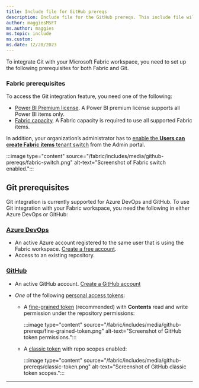 ```yaml
---
title: Include file for GitHub prereqs
description: Include file for the GitHub prereqs. This include file will be referenced in this repo and also in an article in the Power BI repo.
author: maggiesMSFT
ms.author: maggies
ms.topic: include
ms.custom: 
ms.date: 12/20/2023
---
```


To integrate Git with your Microsoft Fabric workspace, you need to set up the following prerequisites for both Fabric and Git.

### Fabric prerequisites

To access the Git integration feature, you need one of the following:

- [Power BI Premium license](/power-bi/enterprise/service-premium-what-is). A Power BI premium license supports all Power BI items only.
- [Fabric capacity](/fabric/enterprise/licenses#capacity-and-skus). A Fabric capacity is required to use all supported Fabric items.

In addition, your organization’s administrator has to [enable the **Users can create Fabric items** tenant switch](/fabric/admin/about-tenant-settings#how-to-get-to-the-tenant-settings) from the Admin portal.

:::image type="content" source="/fabric/includes/media/github-prereqs/fabric-switch.png" alt-text="Screenshot of Fabric switch enabled.":::

## Git prerequisites

Git integration is currently supported for Azure DevOps and GitHub. To use Git integration with your Fabric workspace, you need the following in either Azure DevOps or GitHub:

### [Azure DevOps](#tab/azure-devops)

- An active Azure account registered to the same user that is using the Fabric workspace. [Create a free account](https://azure.microsoft.com/products/devops/).
- Access to an existing repository.

### [GitHub](#tab/github)

- An active GitHub account. [Create a GitHub account](https://docs.github.com)
- *One* of the following [personal access tokens](https://docs.github.com/en/authentication/keeping-your-account-and-data-secure/managing-your-personal-access-tokens):

  - A [fine-grained token](https://github.com/settings/personal-access-tokens/new) (recommended) with **Contents** read and write permission under the repository permissions:
  
    :::image type="content" source="/fabric/includes/media/github-prereqs/fine-grained-token.png" alt-text="Screenshot of GitHub token permissions.":::

  - A [classic token](https://github.com/settings/tokens/new) with repo scopes enabled:

    :::image type="content" source="/fabric/includes/media/github-prereqs/classic-token.png" alt-text="Screenshot of GitHub classic token scopes.":::

---
